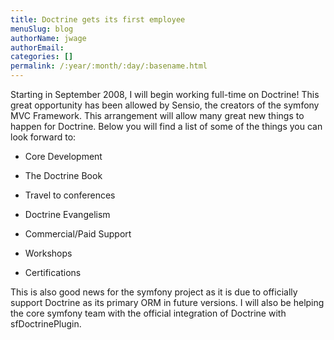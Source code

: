 ```yaml
---
title: Doctrine gets its first employee
menuSlug: blog
authorName: jwage 
authorEmail: 
categories: []
permalink: /:year/:month/:day/:basename.html
---
```

<p>

Starting in September 2008, I will begin working full-time on Doctrine!
This great opportunity has been allowed by Sensio, the creators of the
symfony MVC Framework. This arrangement will allow many great new things
to happen for Doctrine. Below you will find a list of some of the things
you can look forward to:

</p>  <ul><li>

Core Development

</li><li>

The Doctrine Book

</li><li>

Travel to conferences

</li><li>

Doctrine Evangelism

</li><li>

Commercial/Paid Support

</li><li>

Workshops

</li><li>

Certifications

</li></ul>  <p>

This is also good news for the symfony project as it is due to
officially support Doctrine as its primary ORM in future versions. I
will also be helping the core symfony team with the official integration
of Doctrine with sfDoctrinePlugin.

</p>


